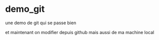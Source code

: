 # demo_git
une demo de git qui se passe bien 

et maintenant on modifier depuis github mais aussi de ma machine local

